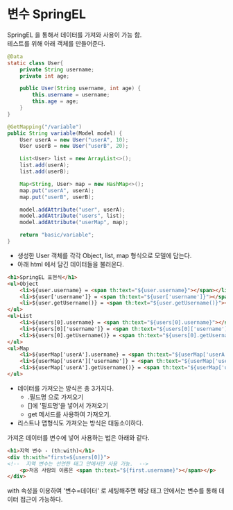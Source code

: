 # 변수 SpringEL

SpringEL 을 통해서 데이터를 가져와 사용이 가능 함.  
테스트를 위해 아래 객체를 만들어준다.
```java
@Data
static class User{
    private String username;
    private int age;

    public User(String username, int age) {
        this.username = username;
        this.age = age;
    }
}

@GetMapping("/variable")
public String variable(Model model) {
    User userA = new User("userA", 10);
    User userB = new User("userB", 20);

    List<User> list = new ArrayList<>();
    list.add(userA);
    list.add(userB);

    Map<String, User> map = new HashMap<>();
    map.put("userA", userA);
    map.put("userB", userB);

    model.addAttribute("user", userA);
    model.addAttribute("users", list);
    model.addAttribute("userMap", map);

    return "basic/variable";
}
```
* 생성한 User 객체를 각각 Object, list, map 형식으로 모델에 담는다.
* 아래 html 에서 담긴 데이터들을 불러온다.

```html
<h1>SpringEL 표현식</h1>
<ul>Object
    <li>${user.username} = <span th:text="${user.username}"></span></li>
    <li>${user['username']} = <span th:text="${user['username']}"></span></li>
    <li>${user.getUsername()} = <span th:text="${user.getUsername()}"></span></li>
</ul>
<ul>List
    <li>${users[0].username} = <span th:text="${users[0].username}"></span></li>
    <li>${users[0]['username']} = <span th:text="${users[0]['username']}"></span></li>
    <li>${users[0].getUsername()} = <span th:text="${users[0].getUsername()}"></span></li>
</ul>
<ul>Map
    <li>${userMap['userA'].username} = <span th:text="${userMap['userA'].username}"></span></li>
    <li>${userMap['userA']['username']} = <span th:text="${userMap['userA']['username']}"></span></li>
    <li>${userMap['userA'].getUsername()} = <span th:text="${userMap['userA'].getUsername()}"></span></li>
</ul>
```
* 데이터를 가져오는 방식은 총 3가지다.
    * .필드명 으로 가져오기
    * []에 '필드명'을 넣어서 가져오기
    * get 메서드를 사용하여 가져오기.
* 리스트나 맵형식도 가져오는 방식은 대동소이하다.

가져온 데이터를 변수에 넣어 사용하는 법은 아래와 같다.
```html
<h1>지역 변수 - (th:with)</h1>
<div th:with="first=${users[0]}">
<!--  지역 변수는 선언한 태그 안에서만 사용 가능.  -->
    <p>처음 사람의 이름은 <span th:text="${first.username}"></span></p>
</div>
```
with 속성을 이용하여 '변수=데이터' 로 세팅해주면 해당 태그 안에서는 변수를 통해 데이터 접근이 가능하다.
